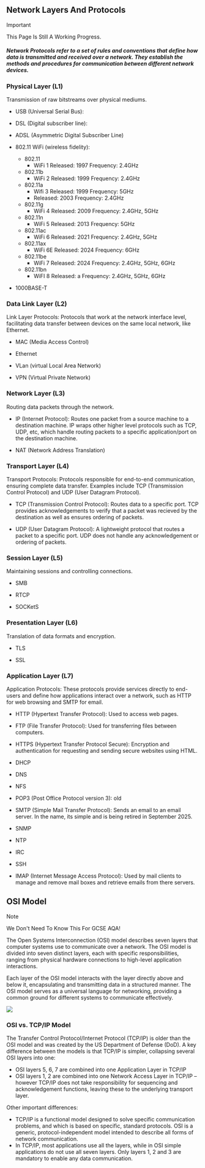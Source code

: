 ## Network Layers And Protocols
> [!IMPORTANT]
> This Page Is Still A Working Progress.

##### Network Protocols refer to a set of rules and conventions that define how data is transmitted and received over a network. They establish the methods and procedures for communication between different network devices.

### Physical Layer (L1)
Transmission of raw bitstreams over physical mediums.

- USB (Universal Serial Bus): 

- DSL (Digital subscriber line):

- ADSL (Asymmetric Digital Subscriber Line)

- 802.11 WiFi (wireless fidelity):
   - 802.11
      - WiFi 1 Released: 1997 Frequency: 2.4GHz
   - 802.11b
      - WiFi 2 Released: 1999 Frequency: 2.4GHz
   - 802.11a
      - Wifi 3 Released: 1999 Frequency: 5GHz
      - Released: 2003 Frequency: 2.4GHz
   - 802.11g
      - WiFi 4 Released: 2009 Frequency: 2.4GHz, 5GHz 
   - 802.11n
      - WiFi 5 Released: 2013 Frequency: 5GHz 
   - 802.11ac
      - WiFi 6 Released: 2021 Frequency: 2.4GHz, 5GHz 
   - 802.11ax
      - WiFi 6E Released: 2024 Frequency: 6GHz 
   - 802.11be
      - WiFi 7 Released: 2024 Frequency: 2.4GHz, 5GHz, 6GHz
   - 802.11bn
      - WiFI 8 Released: a Frequency: 2.4GHz, 5GHz, 6GHz
 
- 1000BASE-T

### Data Link Layer (L2)
Link Layer Protocols: Protocols that work at the network interface level, facilitating data transfer between devices on the same local network, like Ethernet.

- MAC (Media Access Control)

- Ethernet

- VLan (virtual Local Area Network)

- VPN (Virtual Private Network)

### Network Layer (L3)
Routing data packets through the network.

- IP (Internet Protocol): Routes one packet from a source machine to a destination machine. IP wraps other higher level protocols such as TCP, UDP, etc, which handle routing packets to a specific application/port on the destination machine.

- NAT (Network Address Translation)

### Transport Layer (L4)
Transport Protocols: Protocols responsible for end-to-end communication, ensuring complete data transfer. Examples include TCP (Transmission Control Protocol) and UDP (User Datagram Protocol).

- TCP (Transmission Control Protocol): Routes data to a specific port. TCP provides acknowledgements to verify that a packet was recieved by the destination as well as ensures ordering of packets.

- UDP (User Datagram Protocol): A lightweight protocol that routes a packet to a specific port. UDP does not handle any acknowledgement or ordering of packets.

### Session Layer (L5)
Maintaining sessions and controlling connections.

- SMB

- RTCP

- SOCKetS

### Presentation Layer (L6)
Translation of data formats and encryption.

- TLS

- SSL

### Application Layer (L7)
Application Protocols: These protocols provide services directly to end-users and define how applications interact over a network, such as HTTP for web browsing and SMTP for email.

- HTTP (Hypertext Transfer Protocol): Used to access web pages.

- FTP (File Transfer Protocol): Used for transferring files between computers.
  
- HTTPS (Hypertext Transfer Protocol Secure): Encryption and authentication for requesting and sending secure websites using HTML.
  
- DHCP

- DNS

- NFS

- POP3 (Post Office Protocol version 3): old

- SMTP (Simple Mail Transfer Protocol): Sends an email to an email server. In the name, its simple and is being retired in September 2025.

- SNMP

- NTP

- IRC

- SSH

- IMAP (Internet Message Access Protocol): Used by mail clients to manage and remove mail boxes and retrieve emails from there servers.

## OSI Model
> [!NOTE]
> We Don't Need To Know This For GCSE AQA!

The Open Systems Interconnection (OSI) model describes seven layers that computer systems use to communicate over a network. The OSI model is divided into seven distinct layers, each with specific responsibilities, ranging from physical hardware connections to high-level application interactions.

Each layer of the OSI model interacts with the layer directly above and below it, encapsulating and transmitting data in a structured manner. The OSI model serves as a universal language for networking, providing a common ground for different systems to communicate effectively.

<p align="left">
	<img src="files/OSI-vs-TCP/IP-models.jpg">
</p>

### OSI vs. TCP/IP Model
The Transfer Control Protocol/Internet Protocol (TCP/IP) is older than the OSI model and was created by the US Department of Defense (DoD). A key difference between the models is that TCP/IP is simpler, collapsing several OSI layers into one:

- OSI layers 5, 6, 7 are combined into one Application Layer in TCP/IP
- OSI layers 1, 2 are combined into one Network Access Layer in TCP/IP – however TCP/IP does not take responsibility for sequencing and acknowledgement functions, leaving these to the underlying transport layer.

Other important differences:
- TCP/IP is a functional model designed to solve specific communication problems, and which is based on specific, standard protocols. OSI is a generic, protocol-independent model intended to describe all forms of network communication.
- In TCP/IP, most applications use all the layers, while in OSI simple applications do not use all seven layers. Only layers 1, 2 and 3 are mandatory to enable any data communication.
